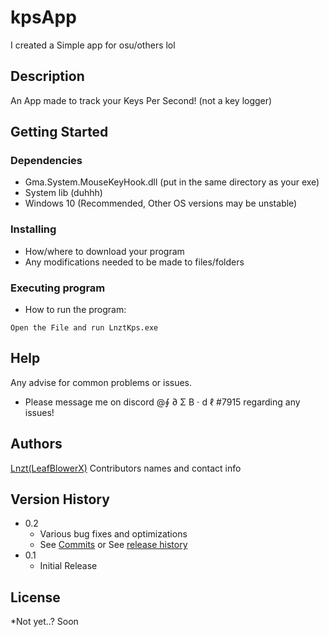 # kpsApp
I created a Simple app for osu/others lol


## Description

An App made to track your Keys Per Second! (not a key logger)

## Getting Started

### Dependencies

* Gma.System.MouseKeyHook.dll (put in the same directory as your exe)
*  System lib (duhhh)
* Windows 10 (Recommended, Other OS versions may be unstable)

### Installing

* How/where to download your program
* Any modifications needed to be made to files/folders

### Executing program

* How to run the program:
```
Open the File and run LnztKps.exe
```

## Help

Any advise for common problems or issues.
- Please message me on discord @∮ ∂ Σ B ⋅ d ℓ #7915 regarding any issues!

## Authors
   [Lnzt(LeafBlowerX)](https://github.com/LeafblowerX)
Contributors names and contact info


## Version History

* 0.2
    * Various bug fixes and optimizations
    * See [Commits](https://github.com/LeafblowerX/kpsApp/commits/master) or See [release history]()
* 0.1
    * Initial Release

## License

*Not yet..? Soon

